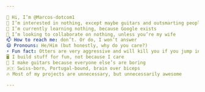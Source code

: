 ```yaml
---

👋 Hi, I’m @Marcos-dotcom1
👀 I’m interested in nothing, except maybe guitars and outsmarting people
🌱 I’m currently learning nothing, because Google exists
💞️ I’m looking to collaborate on nothing, unless you’re my wife
📫 How to reach me: don’t. Or do, I won’t answer
😄 Pronouns: He/Him (but honestly, why do you care?)
⚡ Fun fact: Otters are very aggressive and will kill you if you jump in their territory. Respect the otter
🖥️ I build stuff for fun, not because I care
🎸 I make guitars because everyone else’s are boring
🇵🇹 Swiss-born, Portugal-bound, brain over biceps
🔥 Most of my projects are unnecessary, but unnecessarily awesome

---
```


